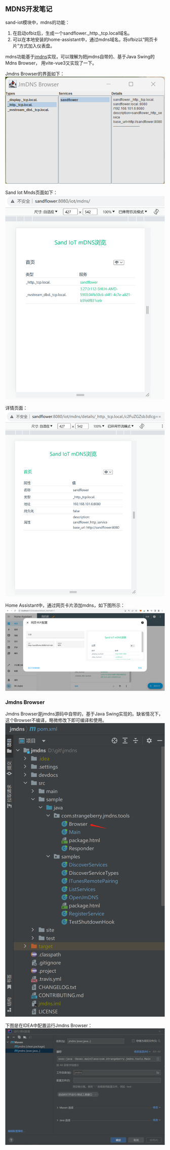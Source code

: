 ## MDNS开发笔记

sand-iot模块中，mdns的功能：
1. 在启动ofbiz后，生成一个sandflower._http._tcp.local域名。
2. 可以在本地安装的home-assistant中，通过mdns域名，将ofbiz以“网页卡片”方式加入仪表盘。

mdns功能基于[jmdns](https://github.com/jmdns/jmdns)实现，可以理解为把jmdns自带的、基于Java Swing的Mdns Browser，
用vite-vue3又实现了一下。

Jmdns Browser的界面如下：
![jmdns-browser](./images/jmdns-browser.png)

Sand Iot Mnds页面如下：
![sand-iot-mdns-browser](./images/sand-iot-mdns-browser.png)

详情页面：
![sand-iot-mdns-details](./images/sand-iot-mdns-details.png)

Home Assistant中，通过网页卡片添加mdns，如下图所示：
![sand-iot-mdns-ha](./images/sand-iot-mdns-ha.png)

### Jmdns Browser
Jmdns Browser是jmdns源码中自带的，基于Java Swing实现的。缺省情况下，这个Browser不编译，略微修改下即可编译和使用。
![jmdns-browser-sourcecode](./images/jmdns-browser-sourcecode.png)

下图是在IDEA中配置运行Jmdns Browser：
![jmdns-browser-exec](./images/jmdns-browser-exec.png)
